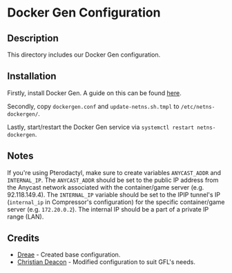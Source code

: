 # Docker Gen Configuration
## Description
This directory includes our Docker Gen configuration.

## Installation
Firstly, install Docker Gen. A guide on this can be found [here](https://gitlab.com/-/snippets/1836688).

Secondly, copy `dockergen.conf` and `update-netns.sh.tmpl` to `/etc/netns-dockergen/`.

Lastly, start/restart the Docker Gen service via `systemctl restart netns-dockergen`.

## Notes
If you're using Pterodactyl, make sure to create variables `ANYCAST_ADDR` and `INTERNAL_IP`. The `ANYCAST_ADDR` should be set to the public IP address from the Anycast network associated with the container/game server (e.g. 92.118.149.4). The `INTERNAL_IP` variable should be set to the IPIP tunnel's IP (`internal_ip` in Compressor's configuration) for the specific container/game server (e.g. `172.20.0.2`). The internal IP should be a part of a private IP range (LAN). 

## Credits
* [Dreae](https://github.com/Dreae) - Created base configuration.
* [Christian Deacon](https://www.linkedin.com/in/christian-deacon-902042186/) - Modified configuration to suit GFL's needs.